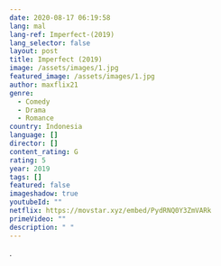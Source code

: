 ```yaml
---
date: 2020-08-17 06:19:58
lang: mal
lang-ref: Imperfect-(2019)
lang_selector: false
layout: post
title: Imperfect (2019)
image: /assets/images/1.jpg
featured_image: /assets/images/1.jpg
author: maxflix21
genre:
  - Comedy
  - Drama
  - Romance
country: Indonesia
language: []
director: []
content_rating: G
rating: 5
year: 2019
tags: []
featured: false
imageshadow: true
youtubeId: ""
netflix: https://movstar.xyz/embed/PydRNQ0Y3ZmVARk
primeVideo: ""
description: " "
---
```

.
